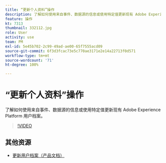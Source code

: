 ```yaml
---
title: “更新个人资料”操作
description: 了解如何使用来自事件、数据源的信息或使用特定值更新现有 Adobe Experience Platform 用户档案。
feature: 操作
kt: 7313
thumbnail: 332112.jpg
role: User
activity: use
team: PM
exl-id: 5e45b702-2c99-49ad-ae00-65f7555acd09
source-git-commit: 6f3d3fcac73e5c770ae3171e2e14a22713f0d571
workflow-type: tm+mt
source-wordcount: '71'
ht-degree: 100%

---
```


# “更新个人资料”操作

了解如何使用来自事件、数据源的信息或使用特定值更新现有 Adobe Experience Platform 用户档案。

>[!VIDEO](https://video.tv.adobe.com/v/332112?quality=12)

## 其他资源

* [更新用户档案（产品文档）](https://experienceleague.adobe.com/docs/journeys/using/building-journeys/about-journey-building/action-activities/update-profiles.html?lang=zh-Hans#important-notes)
